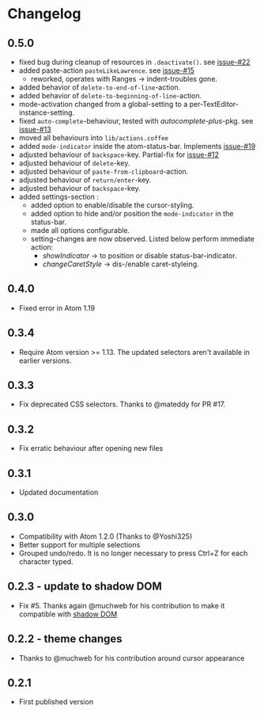 # Changelog

## 0.5.0
- fixed bug during cleanup of resources in `.deactivate()`. see [issue-#22](https://github.com/brunetton/atom-overtype-mode/issues/22)
- added paste-action `pasteLikeLawrence`. see [issue-#15](https://github.com/brunetton/atom-overtype-mode/issues/15)
  - reworked, operates with Ranges -> indent-troubles gone.
- added behavior of `delete-to-end-of-line`-action.
- added behavior of `delete-to-beginning-of-line`-action.
- mode-activation changed from a global-setting to a per-TextEditor-instance-setting.
- fixed `auto-complete`-behaviour, tested with *autocomplete-plus*-pkg. see [issue-#13](https://github.com/brunetton/atom-overtype-mode/issues/13)
- moved all behaviours into `lib/actions.coffee`
- added `mode-indicator` inside the atom-status-bar. Implements [issue-#19](https://github.com/brunetton/atom-overtype-mode/issues/19)
- adjusted behaviour of `backspace`-key. Partial-fix for [issue-#12](https://github.com/brunetton/atom-overtype-mode/issues/12)
- adjusted behaviour of `delete`-key.
- adjusted behaviour of `paste-from-clipboard`-action.
- adjusted behaviour of `return/enter`-key.
- adjusted behaviour of `backspace`-key.
- added settings-section :
  - added option to enable/disable the cursor-styling.
  - added option to hide and/or position the `mode-indicator` in the status-bar.
  - made all options configurable.
  - setting-changes are now observed. Listed below perform immediate action:
    - _showIndicator_ -> to position or disable status-bar-indicator.
    - _changeCaretStyle_ -> dis-/enable caret-styleing.

## 0.4.0
- Fixed error in Atom 1.19

## 0.3.4
- Require Atom version >= 1.13. The updated selectors aren't available in earlier versions.

## 0.3.3
- Fix deprecated CSS selectors. Thanks to @mateddy for PR #17.

## 0.3.2
- Fix erratic behaviour after opening new files

## 0.3.1
- Updated documentation

## 0.3.0
- Compatibility with Atom 1.2.0 (Thanks to @Yoshi325)
- Better support for multiple selections
- Grouped undo/redo. It is no longer necessary to press Ctrl+Z for each character typed.

## 0.2.3 - update to shadow DOM
- Fix #5. Thanks again @muchweb for his contribution to make it compatible with [shadow DOM](https://atom.io/docs/latest/upgrading/upgrading-your-syntax-theme)

## 0.2.2 - theme changes
- Thanks to @muchweb for his contribution around cursor appearance

## 0.2.1
- First published version
